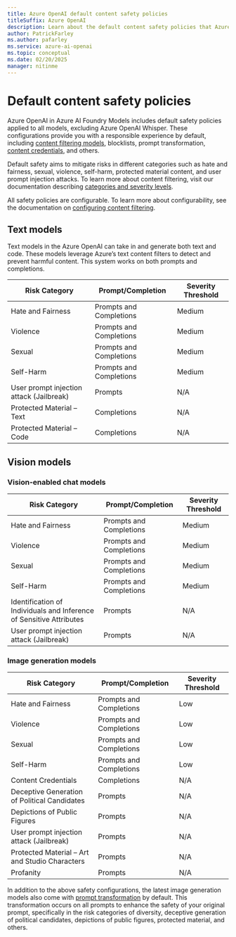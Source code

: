 ```yaml
---
title: Azure OpenAI default content safety policies
titleSuffix: Azure OpenAI
description: Learn about the default content safety policies that Azure OpenAI uses to flag content and ensure responsible use of the service.
author: PatrickFarley
ms.author: pafarley
ms.service: azure-ai-openai
ms.topic: conceptual
ms.date: 02/20/2025
manager: nitinme
---
```


# Default content safety policies


Azure OpenAI in Azure AI Foundry Models includes default safety policies applied to all models, excluding Azure OpenAI Whisper. These configurations provide you with a responsible experience by default, including [content filtering models](/azure/ai-services/openai/concepts/content-filter?tabs=warning%2Cpython-new), blocklists, prompt transformation, [content credentials](/azure/ai-services/openai/concepts/content-credentials), and others.

Default safety aims to mitigate risks in different categories such as hate and fairness, sexual, violence, self-harm, protected material content, and user prompt injection attacks. To learn more about content filtering, visit our documentation describing [categories and severity levels](/azure/ai-services/openai/concepts/content-filter?tabs=warning%2Cpython-new).

All safety policies are configurable. To learn more about configurability, see the documentation on [configuring content filtering](/azure/ai-services/openai/how-to/content-filters).

## Text models

Text models in the Azure OpenAI can take in and generate both text and code. These models leverage Azure’s text content filters to detect and prevent harmful content. This system works on both prompts and completions. 

| Risk Category                             | Prompt/Completion      | Severity Threshold |
|-------------------------------------------|------------------------|---------------------|
| Hate and Fairness                         | Prompts and Completions| Medium              |
| Violence                                  | Prompts and Completions| Medium              |
| Sexual                                    | Prompts and Completions| Medium              |
| Self-Harm                                 | Prompts and Completions| Medium              |
| User prompt injection attack (Jailbreak)  | Prompts                | N/A                 |
| Protected Material – Text                 | Completions            | N/A                 |
| Protected Material – Code                 | Completions            | N/A                 |



## Vision models

### Vision-enabled chat models

| Risk Category                                        | Prompt/Completion      | Severity Threshold |
|------------------------------------------------------|------------------------|---------------------|
| Hate and Fairness                                    | Prompts and Completions| Medium              |
| Violence                                             | Prompts and Completions| Medium              |
| Sexual                                               | Prompts and Completions| Medium              |
| Self-Harm                                            | Prompts and Completions| Medium              |
| Identification of Individuals and Inference of Sensitive Attributes | Prompts                | N/A                 |
| User prompt injection attack (Jailbreak)             | Prompts                | N/A                 |

### Image generation models


| Risk Category                                     | Prompt/Completion      | Severity Threshold |
|---------------------------------------------------|------------------------|---------------------|
| Hate and Fairness                                 | Prompts and Completions| Low                 |
| Violence                                          | Prompts and Completions| Low                 |
| Sexual                                            | Prompts and Completions| Low                 |
| Self-Harm                                         | Prompts and Completions| Low                 |
| Content Credentials                               | Completions            | N/A                 |
| Deceptive Generation of Political Candidates      | Prompts                | N/A                 |
| Depictions of Public Figures                      | Prompts                | N/A                 |
| User prompt injection attack (Jailbreak)          | Prompts                | N/A                 |
| Protected Material – Art and Studio Characters    | Prompts                | N/A                 |
| Profanity                                         | Prompts                | N/A                 |


In addition to the above safety configurations, the latest image generation models also come with [prompt transformation](./prompt-transformation.md) by default. This transformation occurs on all prompts to enhance the safety of your original prompt, specifically in the risk categories of diversity, deceptive generation of political candidates, depictions of public figures, protected material, and others. 
